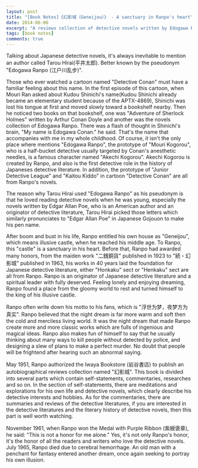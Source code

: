 ```yaml
---
layout: post
title: "[Book Notes]《幻影城（Geneijou）》 - A sanctuary in Ranpo's heart"
date: 2014-06-06
excerpt: "A reviews collection of detective novels written by Edogawa Ranpo."
tags: [book notes]
comments: true
---
```


Talking about Japanese detective novels, it's always inevitable to mention an author called Tarou Hirai(平井太郎). Better known by the pseudonym "Edogawa Ranpo (江户川乱步)".

Those who ever watched a cartoon named "Detective Conan" must have a familiar feeling about this name. In the first episode of this cartoon, when Mouri Ran asked about Kudou Shinichi's name(Kudou Shinichi already became an elementary student because of the APTX-4869), Shinichi was lost his tongue at first and moved slowly toward a bookshelf nearby. Then he noticed two books on that bookshelf, one was "Adventure of Sherlock Holmes" written by Arthur Conan Doyle and another was the novels collection of Edogawa Ranpo. There was a flash of thought in Shinichi's brain, "My name is Edogawa Conan." he said. That's the name that accompanies with me in my whole childhood. Of course, it isn't the only place where mentions "Edogawa Ranpo", the prototype of "Mouri Kogorou", who is a half-bucket detective usually targeted by Conan's anesthetic needles, is a famous character named "Akechi Kogorou". Akechi Kogorou is created by Ranpo, and also is the first detective role in the history of Japaneses detective literature. In addition, the prototype of "Junior Detective League" and "Kaitou Kiddo" in cartoon "Detective Conan" are all from Ranpo's novels.

The reason why Tarou Hirai used "Edogawa Ranpo" as his pseudonym is that he loved reading detective novels when he was young, especially the novels written by Edgar Allan Poe, who is an American author and an originator of detective literature, Tarou Hirai picked those letters which similarly pronunciates to "Edgar Allan Poe" in Japanese Gojouon to make his pen name.

After boom and bust in his life, Ranpo entitled his own house as "Geneijou", which means illusive castle, when he reached his middle age. To Ranpo, this "castle" is a sanctuary in his heart. Before that, Ranpo had awarded many honors, from the maiden work "二銭銅貨" published in 1923 to "続・幻影城" published in 1963, his works in 40 years laid the foundation for Japanese detective literature, either "Honkaku" sect or "Henkaku" sect are all from Ranpo. Ranpo is an originator of Japanese detective literature and a spiritual leader with fully deserved. Feeling lonely and enjoying dreaming, Ranpo found a place from the gloomy world to rest and turned himself to the king of his illusive castle.

Ranpo often write down his motto to his fans, which is "浮世为梦，夜梦方为真实". Ranpo believed that the night dream is far more warm and soft then the cold and merciless living world. It was the night dream that made Ranpo create more and more classic works which are fulls of ingenious and magical ideas. Ranpo also makes fun of himself to say that he usually thinking about many ways to kill people without  detected by police, and designing a slew of plans to make a perfect murder. No doubt that people will be frightend after hearing such an abnormal saying.

May 1951, Ranpo authorized the Iwaya Bookstore (岩谷書店) to publish an autobiographical reviews collection named "幻影城". This book is divided into several parts which contain self-statements, commentaries, researches and so on. In the section of self-statements, there are meditations and explorations for his own life and detective novels, which clearly describe his detective interests and hobbies. As for the commentaries, there are summaries and reviews of the detective literatures, if you are interested in the detective literatures and the literary history of detective novels, then this part is well worth watching.

November 1961, when Ranpo won the Medal with Purple Ribbon (紫綬褒章), he said: "This is not a honor for me alone." Yes, it's not only Ranpo's honor, it's the honor of all the readers and writers who love the detective novels. July 1965, Ranpo died due to cerebral hemorrhage. An old man with a penchant for fantasy entered another dream, once again seeking to portray his own illusion.
